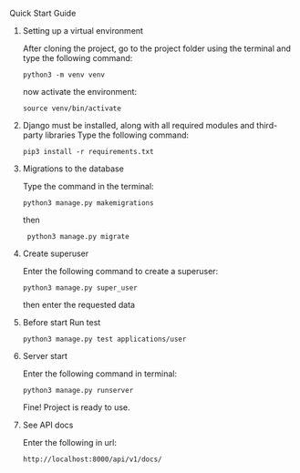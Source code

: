 Quick Start Guide

1. Setting up a virtual environment

   After cloning the project, go to the project folder using the terminal and type the following command:

   ```
   python3 -m venv venv
   ```

   now activate the environment:

   ```
   source venv/bin/activate
   ```

2. Django must be installed, along with all required modules and third-party libraries
   Type the following command:
   ```
   pip3 install -r requirements.txt
   ```
3. Migrations to the database

   Type the command in the terminal:

   ```
   python3 manage.py makemigrations
   ```

   then

   ```
    python3 manage.py migrate
   ```

4. Create superuser

   Enter the following command to create a superuser:

   ```
   python3 manage.py super_user
   ```

   then enter the requested data

5. Before start
   Run test
   ```
   python3 manage.py test applications/user
   ```
6. Server start

   Enter the following command in terminal:

   ```
   python3 manage.py runserver
   ```

   Fine! Project is ready to use.

7. See API docs

   Enter the following in url:

   ```
   http://localhost:8000/api/v1/docs/
   ```
